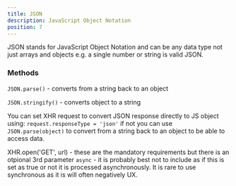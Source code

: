 ```yaml
---
title: JSON
description: JavaScript Object Notation
position: 7
---
```


JSON stands for JavaScript Object Notation and can be any data type not just arrays and objects e.g. a single number or string is valid JSON.

### Methods

`JSON.parse()` - converts from a string back to an object

`JSON.stringify()` - converts object to a string

You can set XHR request to convert JSON response directly to JS object using:
`request.responseType = 'json'` if not you can use `JSON.parse(object)` to convert from a string back to an object to be able to access data.

XHR.open('GET', url) - these are the mandatory requirements but there is an otpional 3rd parameter `async` - it is probably best not to include as if this is set as true or not it is processed asynchronously. It is rare to use synchronous as it is will often negatively UX.
